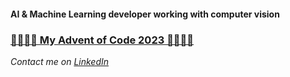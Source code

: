 #### AI & Machine Learning developer working with computer vision  
 
### [🎄🎅🎁🎄 My Advent of Code 2023 🎄🎅🎁🎄](https://github.com/Andreas-Svensson/advent_of_code/tree/main/2023)  

*Contact me on [LinkedIn](https://www.linkedin.com/in/andreas-jan-svensson/)*  
